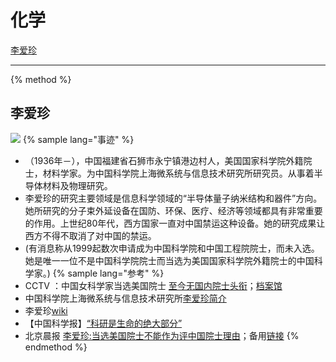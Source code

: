 # 化学

<!--sec data-title="名单" data-id="section0" data-show=true ces-->
[李爱珍](#李爱珍)
<!--endsec-->

---


{% method %}

## 李爱珍
![](https://cdn.jsdelivr.net/gh/witnessgpi/PICXimg@main/categories/image.1meinebguqxs.png)
{% sample lang="事迹" %}
- （1936年－），中国福建省石狮市永宁镇港边村人，美国国家科学院外籍院士，材料学家。为中国科学院上海微系统与信息技术研究所研究员。从事着半导体材料及物理研究。
- 李爱珍的研究主要领域是信息科学领域的“半导体量子纳米结构和器件”方向。她所研究的分子束外延设备在国防、环保、医疗、经济等领域都具有非常重要的作用。上世纪80年代，西方国家一直对中国禁运这种设备。她的研究成果让西方不得不取消了对中国的禁运。
- (有消息称从1999起数次申请成为中国科学院和中国工程院院士，而未入选。她是唯一一位不是中国科学院院士而当选为美国国家科学院外籍院士的中国科学家。)
{% sample lang="参考" %}
- CCTV ：中国女科学家当选美国院士 [至今无国内院士头衔](http://news.cctv.com/education/20070517/101708.shtml)；[档案馆](https://web.archive.org/web/20220117140131/http://news.cctv.com/education/20070517/101708_1.shtml)
- 中国科学院上海微系统与信息技术研究所[李爱珍简介](http://www.sim.cas.cn/dwjs2016/yszj_129558/200907/t20090709_2040446.html)
- 李爱珍[wiki](https://zh.wikipedia.org/wiki/%E6%9D%8E%E7%88%B1%E7%8F%8D)
- 【中国科学报】[“科研是生命的绝大部分”](https://www.cas.cn/xw/cmsm/201405/t20140523_4125566.shtml)
- 北京晨报 [李爱珍:当选美国院士不能作为评中国院士理由](http://china.zjol.com.cn/05china/system/2007/05/24/008456032.shtml)；备用[链接]( /web/20220117195659/http://china.zjol.com.cn/05china/system/2007/05/24/008456032.shtml
)
{% endmethod %}
